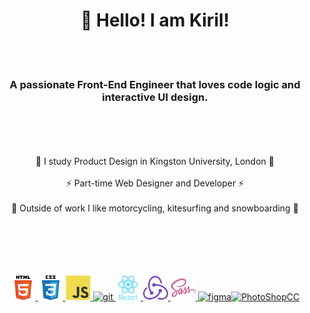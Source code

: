

<h1 align="center">👋 Hello! I am Kiril! </h1>
<br/>
<br/>
<h3 align="center">A passionate Front-End Engineer that loves code logic and interactive UI design.</h3>

<p align="center">
<br/>
<br/>
<br/>
<br/>
📝  I study Product Design in Kingston University, London 📝 
<br/>
<br/>
 ⚡  Part-time Web Designer and Developer  ⚡ 
<br/>
<br/>
🌱  Outside of work I like motorcycling, kitesurfing and snowboarding 🌱 
<br/>
<br/>
<br/>
<br/>
<br/>
<br/>
<p>
<!-- <h3 align="right">Languages and Tools:</h3>
<br/>
<br/> -->
<p align="center" font-size="150px"> <a href="https://www.w3.org/html/" target="_blank"> <img src="https://raw.githubusercontent.com/devicons/devicon/master/icons/html5/html5-original-wordmark.svg" alt="html5" width="40" height="40"/> </a> <a href="https://www.w3schools.com/css/" target="_blank"> <img src="https://raw.githubusercontent.com/devicons/devicon/master/icons/css3/css3-original-wordmark.svg" alt="css3" width="40" height="40"/> </a> <a href="https://developer.mozilla.org/en-US/docs/Web/JavaScript" target="_blank"> <img src="https://raw.githubusercontent.com/devicons/devicon/master/icons/javascript/javascript-original.svg" alt="javascript" width="40" height="40"/> </a> <a href="https://git-scm.com/" target="_blank"> <img src="https://www.vectorlogo.zone/logos/git-scm/git-scm-icon.svg" alt="git" width="40" height="40"/> </a>
 <a href="https://reactjs.org/" target="_blank"> <img src="https://raw.githubusercontent.com/devicons/devicon/master/icons/react/react-original-wordmark.svg" alt="react" width="40" height="40"/> </a> <a href="https://redux.js.org" target="_blank"> <img src="https://raw.githubusercontent.com/devicons/devicon/master/icons/redux/redux-original.svg" alt="redux" width="40" height="40"/> </a> <a href="https://sass-lang.com" target="_blank"> <img src="https://raw.githubusercontent.com/devicons/devicon/master/icons/sass/sass-original.svg" alt="sass" width="40" height="40"/> </a><a href="https://www.figma.com/" target="_blank"><img src="https://cdn.worldvectorlogo.com/logos/figma-1.svg" alt="figma" width="40" height="40"/></a><a href="https://www.adobe.com/uk/products/photoshop/landpa.html?mv=search&mv=search&sdid=LZ32SYVR&ef_id=Cj0KCQiA8vSOBhCkARIsAGdp6RTQBQpAYNF1OiMXVCizBaEh88R_hPAWdqYTwOlq48Llg6yq3gjIgooaAuRIEALw_wcB:G:s&s_kwcid=AL!3085!3!441664377297!e!!g!!adobe%20photoshop!1422700211!58647953511&gclid=Cj0KCQiA8vSOBhCkARIsAGdp6RTQBQpAYNF1OiMXVCizBaEh88R_hPAWdqYTwOlq48Llg6yq3gjIgooaAuRIEALw_wcB" target="_blank"><img src="https://upload.wikimedia.org/wikipedia/commons/a/af/Adobe_Photoshop_CC_icon.svg" alt="PhotoShopCC" width="40" height="40"/></a></p>
